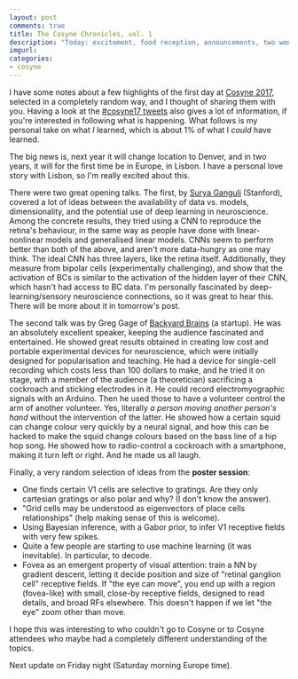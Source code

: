 ```yaml
---
layout: post
comments: true
title: The Cosyne Chronicles, vol. 1
description: "Today: excitement, food reception, announcements, two wonderful opening talks, and a poster session full of sleepy Europeans."
imgurl:
categories:
- cosyne
---
```


I have some notes about a few highlights of the first day at [Cosyne 2017](http://www.cosyne.org), selected in a completely random way, and I thought of sharing them with you. Having a look at the [#cosyne17 tweets](https://twitter.com/search?f=tweets&q=%23cosyne17&src=tyah) also gives a lot of information, if you're interested in following what is happening. What follows is my personal take on what *I* learned, which is about 1% of what I *could* have learned.

The big news is, next year it will change location to Denver, and in two years, it will for the first time be in Europe, in Lisbon. I have a personal love story with Lisbon, so I'm really excited about this.

There were two great opening talks. The first, by [Surya Ganguli](https://ganguli-gang.stanford.edu) (Stanford), covered a lot of ideas between the availability of data vs. models, dimensionality, and the potential use of deep learning in neuroscience. Among the concrete results, they tried using a CNN to reproduce the retina's behaviour, in the same way as people have done with linear-nonlinear models and generalised linear models. CNNs seem to perform better than both of the above, and aren't more data-hungry as one may think. The ideal CNN has three layers, like the retina itself. Additionally, they measure from bipolar cells (experimentally challenging), and show that the activation of BCs is similar to the activation of the hidden layer of their CNN, which hasn't had access to BC data. I'm personally fascinated by deep-learning/sensory neuroscience connections, so it was great to hear this. There will be more about it in tomorrow's post.

The second talk was by Greg Gage of [Backyard Brains](https://backyardbrains.com/) (a startup). He was an absolutely excellent speaker, keeping the audience fascinated and entertained. He showed great results obtained in creating low cost and portable experimental devices for neuroscience, which were initially designed for popularisation and teaching. He had a device for single-cell recording which costs less than 100 dollars to make, and he tried it on stage, with a member of the audience (a theoretician) sacrificing a cockroach and sticking electrodes in it. He could record electromyographic signals with an Arduino. Then he used those to have a volunteer control the arm of another volunteer. Yes, literally *a person moving another person's hand* without the intervention of the latter. He showed how a certain squid can change colour very quickly by a neural signal, and how this can be hacked to make the squid change colours based on the bass line of a hip hop song. He showed how to radio-control a cockroach with a smartphone, making it turn left or right. And he made us all laugh.

Finally, a very random selection of ideas from the **poster session**:
- One finds certain V1 cells are selective to gratings. Are they only cartesian gratings or also polar and why? (I don't know the answer).
- "Grid cells may be understood as eigenvectors of place cells relationships" (help making sense of this is welcome).
- Using Bayesian inference, with a Gabor prior, to infer V1 receptive fields with very few spikes.
- Quite a few people are starting to use machine learning (it was inevitable). In particular, to decode.
- Fovea as an emergent property of visual attention: train a NN by gradient descent, letting it decide position and size of "retinal ganglion cell" receptive fields. If "the eye can move", you end up with a region (fovea-like) with small, close-by receptive fields, designed to read details, and broad RFs elsewhere. This doesn't happen if we let "the eye" zoom other than move.

I hope this was interesting to who couldn't go to Cosyne or to Cosyne attendees who maybe had a completely different understanding of the topics.

Next update on Friday night (Saturday morning Europe time).
